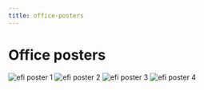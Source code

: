 ```yaml
---
title: office-posters
---
```


# Office posters

![efi poster 1](/images/efi-principles-1.png)
![efi poster 2](/images/efi-principles-2.png)
![efi poster 3](/images/efi-principles-3.png)
![efi poster 4](/images/efi-principles-4.png)